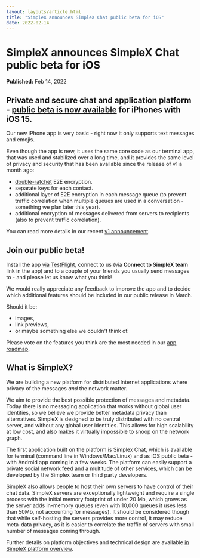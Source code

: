 ```yaml
---
layout: layouts/article.html
title: "SimpleX announces SimpleX Chat public beta for iOS"
date: 2022-02-14
---
```

# SimpleX announces SimpleX Chat public beta for iOS

**Published:** Feb 14, 2022

## Private and secure chat and application platform - [public beta is now available](https://testflight.apple.com/join/DWuT2LQu) for iPhones with iOS 15.

Our new iPhone app is very basic - right now it only supports text messages and emojis.

Even though the app is new, it uses the same core code as our terminal app, that was used and stabilized over a long time, and it provides the same level of privacy and security that has been available since the release of v1 a month ago:
- [double-ratchet](https://www.signal.org/docs/specifications/doubleratchet/) E2E encryption.
- separate keys for each contact.
- additional layer of E2E encryption in each message queue (to prevent traffic correlation when multiple queues are used in a conversation - something we plan later this year).
- additional encryption of messages delivered from servers to recipients (also to prevent traffic correlation).

You can read more details in our recent [v1 announcement](https://github.com/simplex-chat/simplex-chat/blob/stable/blog/20220112-simplex-chat-v1-released.md).

## Join our public beta!

Install the app [via TestFlight](https://testflight.apple.com/join/DWuT2LQu), connect to us (via **Connect to SimpleX team** link in the app) and to a couple of your friends you usually send messages to - and please let us know what you think!

We would really appreciate any feedback to improve the app and to decide which additional features should be included in our public release in March.

Should it be:
- images,
- link previews,
- or maybe something else we couldn't think of.

Please vote on the features you think are the most needed in our [app roadmap](https://app.loopedin.io/simplex).

## What is SimpleX?

We are building a new platform for distributed Internet applications where privacy of the messages _and_ the network matter.

We aim to provide the best possible protection of messages and metadata. Today there is no messaging application that works without global user identities, so we believe we provide better metadata privacy than alternatives. SimpleX is designed to be truly distributed with no central server, and without any global user identities. This allows for high scalability at low cost, and also makes it virtually impossible to snoop on the network graph.

The first application built on the platform is Simplex Chat, which is available for terminal (command line in Windows/Mac/Linux) and as iOS public beta - with Android app coming in a few weeks. The platform can easily support a private social network feed and a multitude of other services, which can be developed by the Simplex team or third party developers.

SimpleX also allows people to host their own servers to have control of their chat data. SimpleX servers are exceptionally lightweight and require a single process with the initial memory footprint of under 20 Mb, which grows as the server adds in-memory queues (even with 10,000 queues it uses less than 50Mb, not accounting for messages). It should be considered though that while self-hosting the servers provides more control, it may reduce meta-data privacy, as it is easier to correlate the traffic of servers with small number of messages coming through.

Further details on platform objectives and technical design are available [in SimpleX platform overview](https://github.com/simplex-chat/simplexmq/blob/master/protocol/overview-tjr.md).
